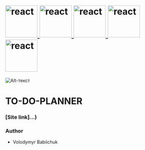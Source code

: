 # <span align="left"> <a href="https://reactjs.org/" target="_blank" rel="noreferrer"> <img src="https://cdn.jsdelivr.net/gh/devicons/devicon@latest/icons/react/react-original-wordmark.svg" alt="react" width="100" height="100"/> </a> <a href="https://reactjs.org/" target="_blank" rel="noreferrer"> <img src="https://cdn.jsdelivr.net/gh/devicons/devicon@latest/icons/nestjs/nestjs-original.svg" alt="react" width="100" height="100"/> </a> </a> <a href="https://reactjs.org/" target="_blank" rel="noreferrer"> <img src="https://cdn.jsdelivr.net/gh/devicons/devicon@latest/icons/mongodb/mongodb-original-wordmark.svg" alt="react" width="100" height="100"/> </a> </a> </a> <a href="https://reactjs.org/" target="_blank" rel="noreferrer"> <img src="https://cdn.jsdelivr.net/gh/devicons/devicon@latest/icons/typescript/typescript-original.svg" alt="react" width="100" height="100"/> </a> </a> </a> </a> <a href="https://reactjs.org/" target="_blank" rel="noreferrer"> <img src="https://cdn.jsdelivr.net/gh/devicons/devicon@latest/icons/tailwindcss/tailwindcss-original.svg" alt="react" width="100" height="100"/> </a>

![Alt-текст](./images/preview.png)

# TO-DO-PLANNER

### [Site link]...)

### Author

- Volodymyr Babiichuk
